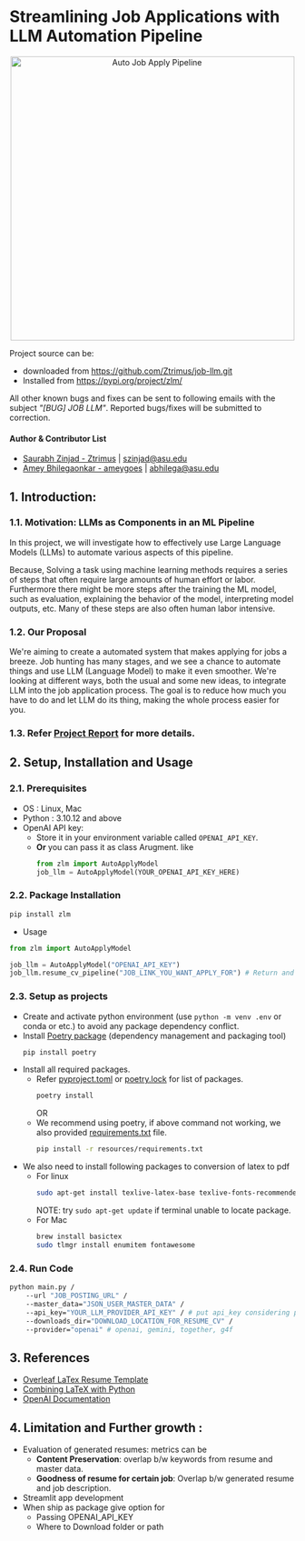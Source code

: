 # Streamlining Job Applications with LLM Automation Pipeline

<p align="center">
  <img src="resources/auto_job_apply_workflow.png" alt="Auto Job Apply Pipeline" width="auto" height="500">
</p>

Project source can be:

 - downloaded from https://github.com/Ztrimus/job-llm.git
 - Installed from https://pypi.org/project/zlm/

All other known bugs and fixes can be sent to following emails with the subject _"[BUG] JOB LLM"_. Reported bugs/fixes will be submitted to correction.

#### Author & Contributor List

 - [Saurabh Zinjad - Ztrimus](https://linkedin.com/in/saurabhzinjad) | szinjad@asu.edu
 - [Amey Bhilegaonkar - ameygoes](https://www.linkedin.com/in/amey-bhilegaonkar/) | abhilega@asu.edu

## 1. Introduction:

### 1.1. Motivation: LLMs as Components in an ML Pipeline

In this project, we will investigate how to effectively use Large Language Models (LLMs) to automate various aspects of this pipeline.

Because, Solving a task using machine learning methods requires a series of steps that often require large amounts of human effort or labor. Furthermore there might be more steps after the training the ML model, such as evaluation, explaining the behavior of the model, interpreting model outputs, etc. Many of these steps are also often human labor intensive.

### 1.2. Our Proposal

We're aiming to create a automated system that makes applying for jobs a breeze. Job hunting has many stages, and we see a chance to automate things and use LLM (Language Model) to make it even smoother. We're looking at different ways, both the usual and some new ideas, to integrate LLM into the job application process. The goal is to reduce how much you have to do and let LLM do its thing, making the whole process easier for you.

### 1.3. Refer [Project Report](./resources/Project%20Report.pdf) for more details.

## 2. Setup, Installation and Usage

### 2.1. Prerequisites

 - OS : Linux, Mac
 - Python : 3.10.12 and above
 - OpenAI API key:
     - Store it in your environment variable called `OPENAI_API_KEY`.
     - **Or** you can pass it as class Arugment. like
        ```python
        from zlm import AutoApplyModel
        job_llm = AutoApplyModel(YOUR_OPENAI_API_KEY_HERE)
        ```

### 2.2. Package Installation

```bash
pip install zlm
```

 - Usage

```python
from zlm import AutoApplyModel

job_llm = AutoApplyModel("OPENAI_API_KEY")
job_llm.resume_cv_pipeline("JOB_LINK_YOU_WANT_APPLY_FOR") # Return and downloads curated resume and cover letter.
```

### 2.3. Setup as projects

 - Create and activate python environment (use `python -m venv .env` or conda or etc.) to avoid any package dependency conflict.
 - Install [Poetry package](https://python-poetry.org/docs/basic-usage/) (dependency management and packaging tool)
    ```bash
    pip install poetry
    ```
 - Install all required packages.
     - Refer [pyproject.toml](pyproject.toml) or [poetry.lock](poetry.lock) for list of packages.
        ```bash
        poetry install
        ```
        OR
     - We recommend using poetry, if above command not working, we also provided [requirements.txt](resources/requirements.txt) file.
        ```bash
        pip install -r resources/requirements.txt
        ```
- We also need to install following packages to conversion of latex to pdf
    - For linux
        ```bash
        sudo apt-get install texlive-latex-base texlive-fonts-recommended texlive-fonts-extra
        ```
        NOTE: try `sudo apt-get update` if terminal unable to locate package.
    - For Mac
        ```bash
        brew install basictex
        sudo tlmgr install enumitem fontawesome
        ```

### 2.4. Run Code

```bash
python main.py /
    --url "JOB_POSTING_URL" /
    --master_data="JSON_USER_MASTER_DATA" /
    --api_key="YOUR_LLM_PROVIDER_API_KEY" / # put api_key considering provider
    --downloads_dir="DOWNLOAD_LOCATION_FOR_RESUME_CV" /
    --provider="openai" # openai, gemini, together, g4f
```

## 3. References

 - [Overleaf LaTex Resume Template](https://www.overleaf.com/latex/templates/jakes-resume-anonymous/cstpnrbkhndn)
 - [Combining LaTeX with Python](https://tug.org/tug2019/slides/slides-ziegenhagen-python.pdf)
 - [OpenAI Documentation](https://platform.openai.com/docs/api-reference/chat/create)

## 4. Limitation and Further growth :

 - Evaluation of generated resumes: metrics can be
     - **Content Preservation**: overlap b/w keywords from resume and master data.
     - **Goodness of resume for certain job**: Overlap b/w generated resume and job description.
 - Streamlit app development
 - When ship as package give option for
     - Passing OPENAI_API_KEY
     - Where to Download folder or path
